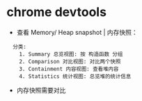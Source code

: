 # chrome devtools

* 查看 Memory/ Heap snapshot | 内存快照：
```
  分类:
    1. Summary 总览视图: 按 构造函数 分组
    2. Comparison 对比视图: 对比两个快照
    3. Containment 内容视图: 查看堆内容
    4. Statistics 统计视图: 总览堆的统计信息
```

* 内存快照需要对比